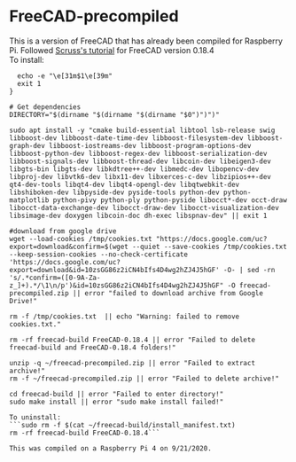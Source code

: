 # FreeCAD-precompiled
This is a version of FreeCAD that has already been compiled for Raspberry Pi. Followed [Scruss's tutorial](https://scruss.com/blog/2020/02/16/freecad-on-raspberry-pi-4/) for FreeCAD version 0.18.4  
To install:  
```function error {
  echo -e "\e[31m$1\e[39m"
  exit 1
}

# Get dependencies
DIRECTORY="$(dirname "$(dirname "$(dirname "$0")")")"

sudo apt install -y "cmake build-essential libtool lsb-release swig libboost-dev libboost-date-time-dev libboost-filesystem-dev libboost-graph-dev libboost-iostreams-dev libboost-program-options-dev libboost-python-dev libboost-regex-dev libboost-serialization-dev libboost-signals-dev libboost-thread-dev libcoin-dev libeigen3-dev libgts-bin libgts-dev libkdtree++-dev libmedc-dev libopencv-dev libproj-dev libvtk6-dev libx11-dev libxerces-c-dev libzipios++-dev qt4-dev-tools libqt4-dev libqt4-opengl-dev libqtwebkit-dev libshiboken-dev libpyside-dev pyside-tools python-dev python-matplotlib python-pivy python-ply python-pyside libocct*-dev occt-draw libocct-data-exchange-dev libocct-draw-dev libocct-visualization-dev libsimage-dev doxygen libcoin-doc dh-exec libspnav-dev" || exit 1

#download from google drive
wget --load-cookies /tmp/cookies.txt "https://docs.google.com/uc?export=download&confirm=$(wget --quiet --save-cookies /tmp/cookies.txt --keep-session-cookies --no-check-certificate 'https://docs.google.com/uc?export=download&id=10zsGG86z2iCN4bIfs4D4wg2hZJ4J5hGF' -O- | sed -rn 's/.*confirm=([0-9A-Za-z_]+).*/\1\n/p')&id=10zsGG86z2iCN4bIfs4D4wg2hZJ4J5hGF" -O freecad-precompiled.zip || error "failed to download archive from Google Drive!"

rm -f /tmp/cookies.txt  || echo "Warning: failed to remove cookies.txt."

rm -rf freecad-build FreeCAD-0.18.4 || error "Failed to delete freecad-build and FreeCAD-0.18.4 folders!"

unzip -q ~/freecad-precompiled.zip || error "Failed to extract archive!"
rm -f ~/freecad-precompiled.zip || error "Failed to delete archive!"

cd freecad-build || error "Failed to enter directory!"
sudo make install || error "sudo make install failed!"

To uninstall:  
```sudo rm -f $(cat ~/freecad-build/install_manifest.txt)
rm -rf freecad-build FreeCAD-0.18.4```

This was compiled on a Raspberry Pi 4 on 9/21/2020.
